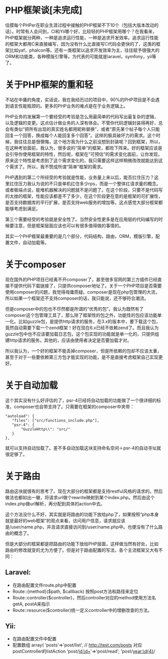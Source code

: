 # PHP框架谈[未完成]

估摸每个PHPer在职业生涯过程中接触的PHP框架不下10个（包括大版本改动的话）。时常有人会问到，CI和Yii哪个好，比较轻的PHP框架用哪个？在我看来，PHP框架就分两种，一种是追求运行性能，一种是追求开发效率。追求运行性能的框架大都用C来直接编写，因为没有什么比直接写C代码会更快的了，这类的框架比如yaf，phalcon等。还有一类框架以追求开发效率为主，往往赋予很强大的ORM和功能类，各种模版引擎等。为代表的可能就是laravel，symfony，yii等了。

# 关于PHP框架的重和轻

不站在中庸的角度，实话说，我在我经历过的项目中，90%的PHP项目是不会遇到语言性能瓶颈的。更多的PHP业务的难点是在于业务逻辑上。

PHP业务的发展第一个要经受的考验是怎么用最简单的代码写出最复杂的逻辑，以及逻辑的变更。这点估计做业务的人深有体会。不管你代码逻辑封装得再好，总会有类似“把所有出现的真实姓名都用昵称替换”，或者“原先某个帖子每个人只能回复一个回答，换成每个人能回复多个回答”。这样的极具破坏力的需求。这个时候，我往往总是很懊悔，这个地方我为什么之前没想到封装呢？回到框架，所以，在这种考验面前，我认为，很多说的“简单”的框架，都败下阵来。好的框架应该是会引导你使用框架的特性，然后呢，框架在“可预估”的需求变化面前，让你发现，原来这个特性是考虑到了这个需求变化的，我只需要这样这样稍微改改就能达到这个需求了。所以，我不赞成所谓“简单”框架的需求。

PHP遇到的第二个所经受的考验就是性能，业务量上来以后，能否扛住压力？这里扛住压力我认为说的不只是单机扛住多少rps，而是一个整体扛请求量的概念。或者极端点说，能堆机器解决的问题就不是问题了。在这个阶段，只要不是代码写的太挫的框架，性能应该都差不了多少，在这个阶段更在意的是框架的可扩展性，是否支持数据库的平行扩展，是否支持web服务的增加等。这点感觉大部分框架都能够考虑到满足。

第三个需要经受的考验就是安全性了。当然安全性更多是在应用层的代码编写的时候要注意，但是框架层面应该也可以有很多值得做的事情的。

其实一个PHP框架最重要的是几个部分，代码结构，路由，ORM，模版引擎，配置文件，自动加载等。

# 关于composer

现在国外的PHP项目已经离不开composer了，甚至很多官网的第三方插件已经直接不提供代码下载链接了，只提供composer地址了。关于一个PHP项目是否需要使用composer的问题，我觉得毋庸质疑。composer是现在php包管理的大流，所以如果一个框架还不支持composer的话，我只能说，还不够符合潮流。

但是composer中的包也不尽然都是所谓的“优秀的包”。我认为既然有了composer这个包管理工具了，那么除了框架性的包之外，功能性的包应该功能单一化。比如guzzle包，是提供http请求的服务，在3.x的版本中，要下载这个包，竟然自动需要下载一个zend框架！好在现在6.x已经不依赖zend了。而且我认为guzzle包中也不应该要加载日志包，这个包实现的功能就是单一化的，只提供组建http请求的服务。其他的，应该由使用者决定是否要加载才对。

所以我认为，一个好的框架不能丢掉composer，但是所依赖的包却不应该太重，甚至于对于一些要依赖第三方包才能实现的功能，是不是直接考虑框架自己实现更好。

# 关于自动加载

这个其实没有什么好评估的了，psr-4已经将自动加载的功能做了一个很详细的标准，composer也自带支持了。只需要在框架的composer中夹带：

    "autoload": {
       "files": ["src/functions_include.php"],
       "psr-4": {
           "GuzzleHttp\\": "src/"
       }
    },

就可以支持自动加载了。差不多自动加载这块支持命名空间＋psr-4的自动寻址就很足够了。

# 关于路由

路由这块就很有的思考了。现在大部分的框架都是支持restful风格的请求的。然后做法也都如出一辙，将请求url做个rewrite映射到某个index.php。然后由这个index.php做url解析，再分配到具体的action中去。

这个方法没什么不好，其实就是将路由的功能下放给php了，如果按照“php本身就是最好的web框架”的观点来看，访问用户信息，请求就应该是/user/name.php，并且请求直接访问到/user/name.php中。也便没有了什么路由的概念了。

但是大部分的框架都是把路由的功能下放给PHP层面，这样做当然有好处，比如路由的修改就变的尤为方便了。但是对于路由配置的写法，各个主流框架又大有不同：

## Laravel:

* 在路由配置文件route.php中配置
* Route::{method}($path, $callback) 按照post方法和路径来定位
* Route::controller($controller)，然后controller对应的method使用方法名getA, postA来指示
* Route::resource($controller)统一定义controller中的增删改查的方法。

## Yii:

* 在路由配置文件中配置
* 配置数组
    array(
        'posts'=>'post/list',   // http://test.com/posts 对应postController的listAction
        'post/<id:\d+>'=>'post/read',
        'post/<year:\d{4}>/<title>'=>'post/read',
        '<controller:\w+>/<action:\w+>' => '<controller>/<action>',
    )
* 提供一种默认的路由
    /index.php/post/read/id/100 // 对应postController的readAction，参数是id

## CI:

* 在路由配置文件中配置
* 配置数组

    $route['greet/hello'] = "greeting/helloword"; // 对应greetController的hellowordAction
    $route['greet/hi'] = "greeting/hiword";  // 对应greetController的hiwordAction
    $route['product/(:any)'] = "catalog/product_lookup";
    $route['product/(:num)'] = "catalog/product_lookup_by_id/$1";
    $route['products/([a-z]+)/(\d+)'] = "$1/id_$2";

* 提供保留路由
    $route['default_controller'] = "greeting";
    $route['404_override'] = '';

## ThinkPHP:

    Think\Route::get('New/:id','New/read'); // 定义GET请求路由规则
    Think\Route::post('New/:id','New/update'); // 定义POST请求路由规则
    Think\Route::put('New/:id','New/update'); // 定义PUT请求路由规则
    Think\Route::delete('New/:id','New/delete'); // 定义DELETE请求路由规则
    Think\Route::any('New/:id','New/read'); // 所有请求都支持的路由规则

基本现在比较热门的就是符合rest的url路由解析，所谓的rest风格的路由解析，基本就是需要HTTP METHOD + HTTP REQUEST_URI 定位一个controller的action。
把GET+/user/add 和 POST + /user/add 看作是一个请求并不是明智的。所以laravel和TP的这种路由定义比较符合这种需求的设计。

# 关于ORM
